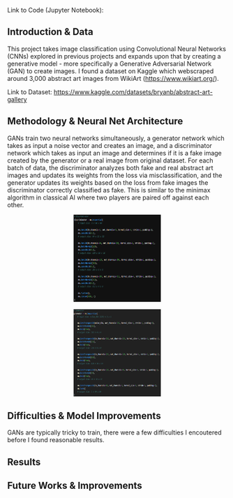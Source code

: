 <script src="https://cdn.mathjax.org/mathjax/latest/MathJax.js?config=TeX-AMS-MML_HTMLorMML" type="text/javascript"></script>

Link to Code (Jupyter Notebook):

## Introduction & Data

This project takes image classification using Convolutional Neural Networks (CNNs) explored in previous projects and expands upon that by creating a generative model - more specifically a Generative Adversarial Network (GAN) to create images. I found a dataset on Kaggle which webscraped around 3,000 abstract art images from WikiArt (https://www.wikiart.org/). 

Link to Dataset: https://www.kaggle.com/datasets/bryanb/abstract-art-gallery

## Methodology & Neural Net Architecture
GANs train two neural networks simultaneously, a generator network which takes as input a noise vector and creates an image, and a discriminator network which takes as input an image and determines if it is a fake image created by the generator or a real image from original dataset. For each batch of data, the discriminator analyzes both fake and real abstract art images and updates its weights from the loss via misclassification, and the generator updates its weights based on the loss from fake images the discriminator correctly classified as fake. This is similar to the minimax algorithm in classical AI where two players are paired off against each other.

<p align="center">
  <img width="200" height="200" src="https://github.com/ChadHayes91/LSGAN-Abstract-Art/blob/main/Images/Discriminator_Code.png?raw=true">
</p>
<p align="center">
  <img width="200" height="200" src="https://github.com/ChadHayes91/LSGAN-Abstract-Art/blob/main/Images/Generator_Code.png?raw=true">
</p>


## Difficulties & Model Improvements
GANs are typically tricky to train, there were a few difficulties I encoutered before I found reasonable results.

## Results

## Future Works & Improvements
